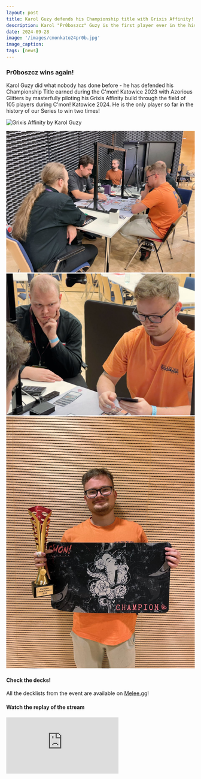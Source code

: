 ```yaml
---
layout: post
title: Karol Guzy defends his Championship title with Grixis Affinity!
description: Karol "Pr0boszcz" Guzy is the first player ever in the history of our Series to win for the second time!
date: 2024-09-28
image: '/images/cmonkato24pr0b.jpg'
image_caption:
tags: [news]
---
```


### Pr0boszcz wins again!

Karol Guzy did what nobody has done before - he has defended his Championship Title earned during the C'mon! Katowice 2023 with Azorious Glitters by masterfully piloting his Grixis Affinity build through the field of 105 players during C'mon! Katowice 2024. He is the only player so far in the history of our Series to win two times!

![Grixis Affinity by Karol Guzy]({{site.baseurl}}/images/cmonkato24finaldeck.jpg)

<div class="gallery-box">
  <div class="gallery">
    <img src="/images/cmonkato24final1.jpg" loading="lazy">
    <img src="/images/cmonkato24final2.jpg" loading="lazy">
    <img src="/images/cmonkato24final3.jpg" loading="lazy">
  </div>
</div>

#### Check the decks!

All the decklists from the event are available on <a href="https://melee.gg/Tournament/View/132821" target="_blank">Melee.gg</a>! 

#### Watch the replay of the stream

<p><iframe src="https://www.youtube.com/embed/12ymlccjb2Y" loading="lazy" frameborder="0" allowfullscreen></iframe></p>
